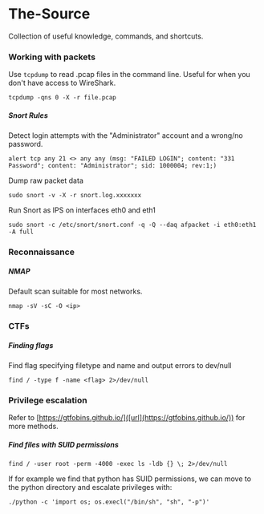 # The-Source
Collection of useful knowledge, commands, and shortcuts.

### Working with packets

Use `tcpdump` to read .pcap files in the command line. Useful for when you don't have access to WireShark.

```tcpdump -qns 0 -X -r file.pcap```

##### Snort Rules

Detect login attempts with the "Administrator" account and a wrong/no password.

```alert tcp any 21 <> any any (msg: "FAILED LOGIN"; content: "331 Password"; content: "Administrator"; sid: 1000004; rev:1;)```

Dump raw packet data

```sudo snort -v -X -r snort.log.xxxxxxx```

Run Snort as IPS on interfaces eth0 and eth1

```sudo snort -c /etc/snort/snort.conf -q -Q --daq afpacket -i eth0:eth1 -A full```

### Reconnaissance

##### NMAP

Default scan suitable for most networks.

```nmap -sV -sC -O <ip>```

### CTFs

##### Finding flags

Find flag specifying filetype and name and output errors to dev/null

```find / -type f -name <flag> 2>/dev/null```

### Privilege escalation

Refer to [https://gtfobins.github.io/]([url](https://gtfobins.github.io/)) for more methods.

##### Find files with SUID permissions

```find / -user root -perm -4000 -exec ls -ldb {} \; 2>/dev/null```

If for example we find that python has SUID permissions, we can move to the python directory and escalate privileges with:

```./python -c 'import os; os.execl("/bin/sh", "sh", "-p")'```


